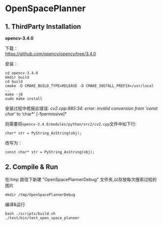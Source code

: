 # OpenSpacePlanner  
## 1. ThirdParty Installation
**opencv-3.4.0**  

下载：  
https://github.com/opencv/opencv/tree/3.4.0  

安装：  
```
cd opencv-3.4.0
mkdir build
cd build
cmake -D CMAKE_BUILD_TYPE=RELEASE -D CMAKE_INSTALL_PREFIX=/usr/local ..
make -j8
sudo make install
```
安装过程中若报此错误: *cv2.cpp:885:34: error: invalid conversion from ‘const char*’ to ‘char*’ [-fpermissive]*  

则需要将```opencv-3.4.0/modules/python/src2/cv2.cpp```文件中如下行:

```
char* str = PyString_AsString(obj);
```
改写为：
```
const char* str = PyString_AsString(obj);
```

## 2. Compile & Run  
在/tmp 路径下新建 "OpenSpacePlannerDebug" 文件夹,以存放每次搜索过程的图片  
```
mkdir /tmp/OpenSpacePlannerDebug
```
编译&运行
```
bash ./scripts/build.sh
./test/bin/test_open_space_planner
```



